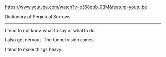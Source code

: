https://www.youtube.com/watch?v=o268qbb_0BM&feature=youtu.be

Dictionary of Perpetual Sorrows

---

I tend to not know what to say or what to do.

I also get nervous. The tunnel vision comes.

I tend to make things heavy.
